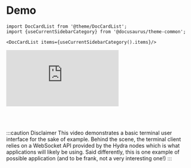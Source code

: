 # Demo

```mdx-code-block
import DocCardList from '@theme/DocCardList';
import {useCurrentSidebarCategory} from '@docusaurus/theme-common';

<DocCardList items={useCurrentSidebarCategory().items}/>
```

<iframe style={{width: '100%', height: '480px'}} src="https://www.youtube.com/embed/dJk5_kB3BM4" title="Hydra Head Demo" frameborder="0" allow="accelerometer; autoplay; clipboard-write; encrypted-media; gyroscope; picture-in-picture" allowfullscreen="true"></iframe>

<br/><br/>

:::caution Disclaimer
This video demonstrates a basic terminal user interface for the sake of example. Behind the scene, the terminal client relies on a WebSocket API provided by the Hydra nodes which is what applications will likely be using. Said differently, this is one example of possible application (and to be frank, not a very interesting one!)
:::
